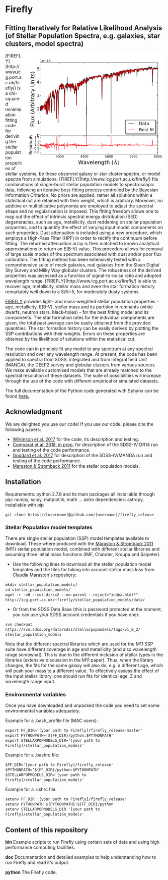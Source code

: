 # Firefly
## Fitting Iteratively for Relative Likelihood Analysis (of Stellar Population Spectra, e.g. galaxies, star clusters, model spectra)
<img align="right" src="doc/example_data/spectra/FF-fit-example.png">
[FIREFLY](http://www.icg.port.ac.uk/firefly/) is a chi-squared minimisation fitting code for deriving the stellar population properties of stellar systems, be these observed galaxy or star cluster spectra, or model spectra from simulations. [FIREFLY](http://www.icg.port.ac.uk/firefly/) fits combinations of single-burst stellar population models to spectroscopic data, following an iterative best-fitting process controlled by the Bayesian Information Criterion. No priors are applied, rather all solutions within a statistical cut are retained with their weight, which is arbitrary. Moreover, no additive or multiplicative polynomia are employed to adjust the spectral shape and no regularisation is imposed. This fitting freedom allows one to map out the effect of intrinsic spectral energy distribution (SED) degeneracies, such as age, metallicity, dust reddening on stellar population properties, and to quantify the effect of varying input model components on such properties. Dust attenuation is included using a new procedure, which employs a High-Pass Filter (HPF) in order to rectify the continuum before fitting. The returned attenuation array is then matched to known analytical approximations to return an E(B-V) value. This procedure allows for removal of large scale modes of the spectrum associated with dust and/or poor flux calibration. The fitting method has been extensively tested with a comprehensive suite of mock galaxies, real galaxies from the Sloan Digital Sky Survey and Milky Way globular clusters. The robustness of the derived properties was assessed as a function of signal-to-noise ratio and adopted wavelength range. [FIREFLY](http://www.icg.port.ac.uk/firefly/) is able to recover age, metallicity, stellar mass and even the star formation history remarkably well down to a S/N~5, for moderately dusty systems. 

[FIREFLY](http://www.icg.port.ac.uk/firefly/) provides light- and mass-weighted stellar population properties - age, metallicity, E(B-V), stellar mass and its partition in remnants (white dwarfs, neutron stars, black-holes) - for the best fitting model and its components. The star formation rates for the individual components are given, the total past average can be easily obtained from the provided quantities. The star formation history can be easily derived by plotting the SSP contributions with their weights. Errors on these properties are obtained by the likelihood of solutions within the statistical cut. 

The code can in principle fit any model to any spectrum at any spectral resolution and over any wavelength range. At present, the code has been applied to spectra from SDSS, integrated and from Integral field Unit (MANGA), the DEEP2 survey and globular clusters from various sources. We make available customised models that are already matched to the spectral resolution of these datasets. The suite of possibilities will increase through the use of the code with different empirical or simulated datasets. 

The full documentation of the Python code generated with Sphynx can be found [here.](http://www.mpe.mpg.de/~comparat/firefly_doc/).

## Acknowledgment

We are delighted you use our code! If you use our code, please cite the following papers:

* [Wilkinson et al. 2017](http://adsabs.harvard.edu/abs/2017MNRAS.472.4297W) for the code, its description and testing.
* [Comparat et al. 2018, in prep.]() for description of the SDSS-IV DR14 run and testing of the code performance.
* [Goddard et al. 2017](https://arxiv.org/abs/1612.01546) for description of the SDSS-IV/MANGA run and testing of the code performance.
* [Maraston & Stromback 2011](http://adsabs.harvard.edu/abs/2011MNRAS.418.2785M) for the stellar population models.


## Installation

Requirements: python 2.7.8 and its main packages all installable through pip: numpy, scipy, matplotlib, math ...
astro dependencies: astropy, installable with pip

```
git clone https://[username]@github.com/[username]/firefly_release
```

### Stellar Population model templates 

There are single stellar population (SSP) model templates available to download. These where produced with the [Maraston & Stromback 2011](http://adsabs.harvard.edu/abs/2011MNRAS.418.2785M) (M11) stellar population model, combined with different stellar libraries and assuming three initial mass functions (IMF, Chabrier, Kroupa and Salpeter).

* Use the following lines to download all the stellar population model templates and the files for taking into account stellar mass loss from [Claudia Maraston's repository](http://icg.port.ac.uk/~manga-firefly/stellar_population_models/data/):
```
mkdir stellar_population_models/
cd stellar_population_models/
wget -r -nH --cut-dirs=2 --no-parent --reject="index.html*" http://icg.port.ac.uk/~firefly/stellar_population_models/data/
```

*	Or from the SDSS Data Base (this is password protected at the moment, you can use your SDSS account credentials if you have one):
```
svn checkout https://svn.sdss.org/data/sdss/stellarpopmodels/tags/v1_0_2/ stellar_population_models
```

Note that the different spectral libraries which are used for the M11 SSP suite have different coverage in age and metallicity (and also wavelength range somewhat). This is due to the different inclusion of stellar types in the libraries (extensive discussion in the M11 paper). Thus, when the library changes, the fits for the same galaxy will also do, e.g. a different age, which will push your mass to a different value. To effectively assess the effect of the input stellar library, one should run fits for identical age, Z and wavelength range input.

### Environmental variables
Once you have downloaded and unpacked the code you need to set some environmental variables adequately.

Example for a .bash_profile file (MAC users):
```
export FF_DIR='[your path to Firefly]/firefly_release-master'
export PYTHONPATH='${FF_DIR}/python:$PYTHONPATH'
export STELLARPOPMODELS_DIR=‘[your path to Firefly]/stellar_population_models'
```

Example for a .bashrc file:
```
$FF_DIR='[your path to Firefly]/firefly_release'
$PYTHONPATH=‘${FF_DIR}/python:$PYTHONPATH’
$STELLARPOPMODELS_DIR=‘[your path to Firefly]/stellar_population_models'
```

Example for a .cshrc file:
```
setenv FF_DIR '[your path to Firefly]/firefly_release'
setenv PYTHONPATH ${PYTHONPATH}:${FF_DIR}/python
setenv STELLARPOPMODELS_DIR '[your path to Firefly]/stellar_population_models'
```

## Content of this repository

**bin** Example scripts to run Firefly using certain sets of data and using high performance computing facilities.

**doc** Documentation and detailed examples to help understanding how to run Firefly and read it's output.

**python** The Firefly code.
